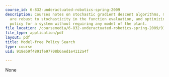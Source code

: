 ```yaml
---
course_id: 6-832-underactuated-robotics-spring-2009
description: Courses notes on stochastic gradient descent algorithms, methods that
  are robust to stochasticity in the function evaluation, and optimizing a control
  policy for a system without requiring any model of the plant.
file_location: /coursemedia/6-832-underactuated-robotics-spring-2009/918e59f4891fe97708b6aed1e4112a4f_MIT6_832s09_read_ch17.pdf
file_type: application/pdf
layout: pdf
title: Model-free Policy Search
type: course
uid: 918e59f4891fe97708b6aed1e4112a4f

---
```

None
